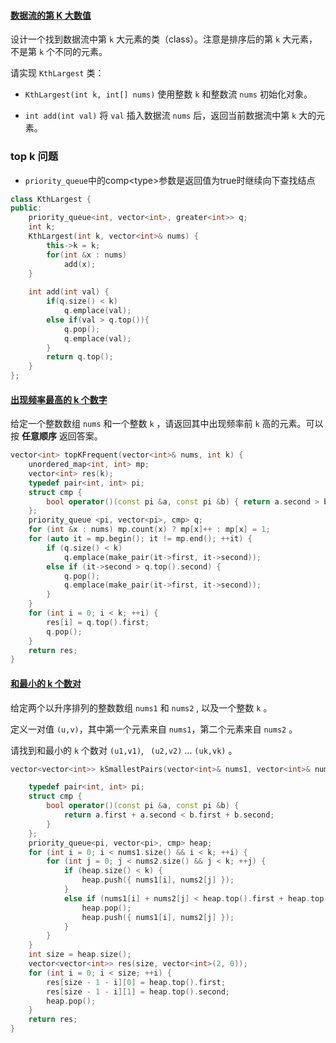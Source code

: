 #### [数据流的第 K 大数值](https://leetcode-cn.com/problems/jBjn9C/)

设计一个找到数据流中第 `k` 大元素的类（class）。注意是排序后的第 `k` 大元素，不是第 `k` 个不同的元素。

请实现 `KthLargest` 类：

- `KthLargest(int k, int[] nums)` 使用整数 `k` 和整数流 `nums` 初始化对象。

- `int add(int val)` 将 `val` 插入数据流 `nums` 后，返回当前数据流中第 `k` 大的元素。



 ### top k 问题

- `priority_queue`中的comp\<type\>参数是返回值为true时继续向下查找结点

```c++
class KthLargest {
public:
    priority_queue<int, vector<int>, greater<int>> q;
    int k;
    KthLargest(int k, vector<int>& nums) {
        this->k = k;
        for(int &x : nums)
            add(x);
    }
    
    int add(int val) {
        if(q.size() < k)
            q.emplace(val);    
        else if(val > q.top()){
            q.pop();
            q.emplace(val);
        }
        return q.top();
    }
};
```

#### [出现频率最高的 k 个数字](https://leetcode-cn.com/problems/g5c51o/)

给定一个整数数组 `nums` 和一个整数 `k` ，请返回其中出现频率前 `k` 高的元素。可以按 **任意顺序** 返回答案。

```c++
vector<int> topKFrequent(vector<int>& nums, int k) {
	unordered_map<int, int> mp;
	vector<int> res(k);
	typedef pair<int, int> pi;
	struct cmp {
		bool operator()(const pi &a, const pi &b) { return a.second > b.second; }
	};
	priority_queue <pi, vector<pi>, cmp> q;
	for (int &x : nums) mp.count(x) ? mp[x]++ : mp[x] = 1;
	for (auto it = mp.begin(); it != mp.end(); ++it) {
		if (q.size() < k)
			q.emplace(make_pair(it->first, it->second));
		else if (it->second > q.top().second) {
			q.pop();
			q.emplace(make_pair(it->first, it->second));
		}
	}
	for (int i = 0; i < k; ++i) {
		res[i] = q.top().first;
		q.pop();
	}
	return res;
}
```

#### [和最小的 k 个数对](https://leetcode-cn.com/problems/qn8gGX/)

给定两个以升序排列的整数数组 `nums1` 和 `nums2` , 以及一个整数 `k` 。

定义一对值 `(u,v)`，其中第一个元素来自 `nums1`，第二个元素来自 `nums2` 。

请找到和最小的 `k` 个数对 `(u1,v1)`, ` (u2,v2)` ...  `(uk,vk)` 。

 

```c++
vector<vector<int>> kSmallestPairs(vector<int>& nums1, vector<int>& nums2, int k) {

	typedef pair<int, int> pi;
	struct cmp {
		bool operator()(const pi &a, const pi &b) { 
			return a.first + a.second < b.first + b.second; 
		}
	};
	priority_queue<pi, vector<pi>, cmp> heap;
	for (int i = 0; i < nums1.size() && i < k; ++i) {
		for (int j = 0; j < nums2.size() && j < k; ++j) {
			if (heap.size() < k) {
				heap.push({ nums1[i], nums2[j] });
			}
			else if (nums1[i] + nums2[j] < heap.top().first + heap.top().second) {
				heap.pop();
				heap.push({ nums1[i], nums2[j] });
			}
		}
	}
	int size = heap.size();
	vector<vector<int>> res(size, vector<int>(2, 0));
	for (int i = 0; i < size; ++i) {
		res[size - 1 - i][0] = heap.top().first;
		res[size - 1 - i][1] = heap.top().second;
		heap.pop();
	}
	return res;
}
```

